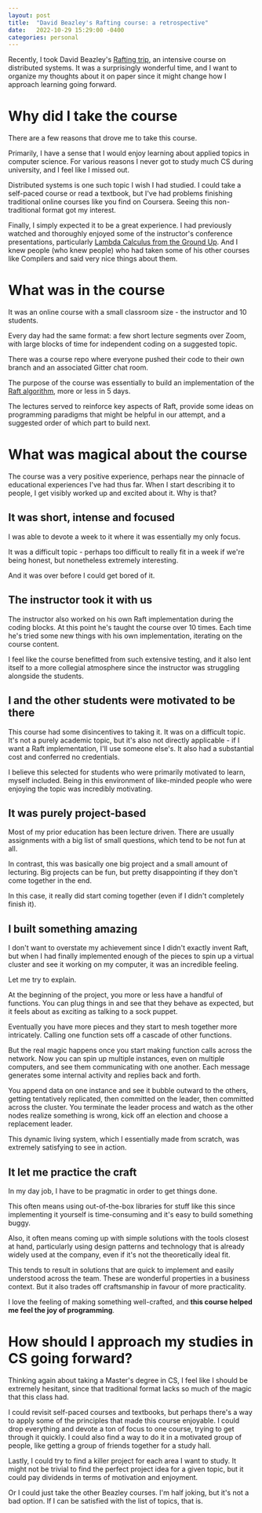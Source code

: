 ```yaml
---
layout: post
title:  "David Beazley's Rafting course: a retrospective"
date:   2022-10-29 15:29:00 -0400
categories: personal
---
```


Recently, I took David Beazley's [Rafting trip](https://www.dabeaz.com/raft.html), an intensive course on distributed systems.
It was a surprisingly wonderful time, and I want to organize my thoughts about it on paper since it might change how I approach learning going forward.

# Why did I take the course

There are a few reasons that drove me to take this course.

Primarily, I have a sense that I would enjoy learning about applied topics in computer science. For various reasons I never got to study much CS during university, and I feel like I missed out.

Distributed systems is one such topic I wish I had studied. I could take a self-paced course or read a textbook, but I've had problems finishing traditional online courses like you find on Coursera. Seeing this non-traditional format got my interest.

Finally, I simply expected it to be a great experience. I had previously watched and thoroughly enjoyed some of the instructor's conference presentations, particularly [Lambda Calculus from the Ground Up](https://www.youtube.com/watch?v=pkCLMl0e_0k). And I knew people (who knew people) who had taken some of his other courses like Compilers and said very nice things about them.

# What was in the course

It was an online course with a small classroom size - the instructor and 10 students.

Every day had the same format: a few short lecture segments over Zoom, with large blocks of time for independent coding on a suggested topic.

There was a course repo where everyone pushed their code to their own branch and an associated Gitter chat room.

The purpose of the course was essentially to build an implementation of the [Raft algorithm](https://raft.github.io/), more or less in 5 days.

The lectures served to reinforce key aspects of Raft, provide some ideas on programming paradigms that might be helpful in our attempt, and a suggested order of which part to build next.

# What was magical about the course

The course was a very positive experience, perhaps near the pinnacle of educational experiences I've had thus far. When I start describing it to people, I get visibly worked up and excited about it. Why is that?

## It was short, intense and focused

I was able to devote a week to it where it was essentially my only focus.

It was a difficult topic - perhaps too difficult to really fit in a week if we're being honest, but nonetheless extremely interesting.

And it was over before I could get bored of it.

## The instructor took it with us

The instructor also worked on his own Raft implementation during the coding blocks. At this point he's taught the course over 10 times. Each time he's tried some new things with his own implementation, iterating on the course content.

I feel like the course benefitted from such extensive testing, and it also lent itself to a more collegial atmosphere since the instructor was struggling alongside the students.

## I and the other students were motivated to be there

This course had some disincentives to taking it. It was on a difficult topic. It's not a purely academic topic, but it's also not directly applicable - if I want a Raft implementation, I'll use someone else's. It also had a substantial cost and conferred no credentials.

I believe this selected for students who were primarily motivated to learn, myself included. Being in this environment of like-minded people who were enjoying the topic was incredibly motivating.

## It was purely project-based

Most of my prior education has been lecture driven.
There are usually assignments with a big list of small questions, which tend to be not fun at all.

In contrast, this was basically one big project and a small amount of lecturing. Big projects can be fun, but pretty disappointing if they don't come together in the end.

In this case, it really did start coming together (even if I didn't completely finish it).

## I built something amazing

I don't want to overstate my achievement since I didn't exactly invent Raft, but when I had finally implemented enough of the pieces to spin up a virtual cluster and see it working on my computer, it was an incredible feeling.

Let me try to explain.

At the beginning of the project, you more or less have a handful of functions.
You can plug things in and see that they behave as expected, but it feels about as exciting as talking to a sock puppet.

Eventually you have more pieces and they start to mesh together more intricately.
Calling one function sets off a cascade of other functions.

But the real magic happens once you start making function calls across the network.
Now you can spin up multiple instances, even on multiple computers, and see them communicating with one another.
Each message generates some internal activity and replies back and forth.

You append data on one instance and see it bubble outward to the others, getting tentatively replicated, then committed on the leader, then committed across the cluster.
You terminate the leader process and watch as the other nodes realize something is wrong, kick off an election and choose a replacement leader.

This dynamic living system, which I essentially made from scratch, was extremely satisfying to see in action.

## It let me practice the craft

In my day job, I have to be pragmatic in order to get things done.

This often means using out-of-the-box libraries for stuff like this since implementing it yourself is time-consuming and it's easy to build something buggy.

Also, it often means coming up with simple solutions with the tools closest at hand, particularly using design patterns and technology that is already widely used at the company, even if it's not the theoretically ideal fit.

This tends to result in solutions that are quick to implement and easily understood across the team.
These are wonderful properties in a business context.
But it also trades off craftsmanship in favour of more practicality.

I love the feeling of making something well-crafted, and **this course helped me feel the joy of programming**.

# How should I approach my studies in CS going forward?

Thinking again about taking a Master's degree in CS, I feel like I should be extremely hesitant, since that traditional format lacks so much of the magic that this class had.

I could revisit self-paced courses and textbooks, but perhaps there's a way to apply some of the principles that made this course enjoyable. I could drop everything and devote a ton of focus to one course, trying to get through it quickly. I could also find a way to do it in a motivated group of people, like getting a group of friends together for a study hall.

Lastly, I could try to find a killer project for each area I want to study. It might not be trivial to find the perfect project idea for a given topic, but it could pay dividends in terms of motivation and enjoyment.

Or I could just take the other Beazley courses. I'm half joking, but it's not a bad option. If I can be satisfied with the list of topics, that is.
